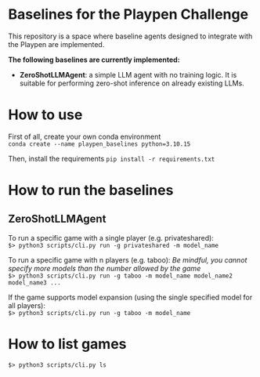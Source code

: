 # Baselines for the Playpen Challenge
This repository is a space where baseline agents designed to integrate with the Playpen are implemented. 

**The following baselines are currently implemented:**
- **ZeroShotLLMAgent**: a simple LLM agent with no training logic. It is suitable for performing zero-shot inference on already existing LLMs.
# How to use
First of all, create your own conda environment  
`conda create --name playpen_baselines python=3.10.15`  

Then, install the requirements
`pip install -r requirements.txt`  
# How to run the baselines
## ZeroShotLLMAgent

To run a specific game with a single player (e.g. privateshared):  
  `$> python3 scripts/cli.py run -g privateshared -m model_name`  

To run a specific game with n players (e.g. taboo): _Be mindful, you cannot specify more models than the number allowed by the game_  
  `$> python3 scripts/cli.py run -g taboo -m model_name model_name2 model_name3 ...`  

If the game supports model expansion (using the single specified model for all players):  
  `$> python3 scripts/cli.py run -g taboo -m model_name`  
# How to list games
  `$> python3 scripts/cli.py ls
`  
